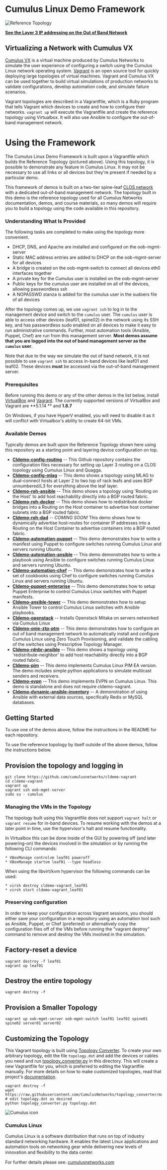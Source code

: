 # Cumulus Linux Demo Framework
![Reference Topology](https://github.com/CumulusNetworks/cldemo-vagrant/blob/master/cldemo_topology.png "Reference Topology")

**[See the Layer 3 IP addressing on the Out of Band Network](ipam.md)**


Virtualizing a Network with Cumulus VX
---------------------------------------
[Cumulus VX](https://cumulusnetworks.com/cumulus-vx/) is a virtual machine
produced by Cumulus Networks to simulate the user experience of configuring a
switch using the Cumulus Linux network operating system.
[Vagrant](https://www.vagrantup.com/) is an open source tool for quickly
deploying large topologies of virtual machines. Vagrant and Cumulus VX can be
used together to build virtual simulations of production networks to validate
configurations, develop automation code, and simulate failure scenarios.

Vagrant topologies are described in a Vagrantfile, which is a Ruby program that
tells Vagrant which devices to create and how to configure their networks.
`vagrant up` will execute the Vagrantfile and create the reference topology
using Virtualbox. It will also use Ansible to configure the out-of-band
management network.

Using the Framework
========================
The Cumulus Linux Demo Framework is built upon a Vagrantfile which builds the Reference Topology (pictured above). Using this topology, it is possible to demonstrate any feature in Cumulus Linux. It may not be necessary to use all links or all devices but they're present if needed by a particular demo.

This framework of demos is built on a two-tier spine-leaf [CLOS network](https://en.wikipedia.org/wiki/Clos_network) with a
dedicated out-of-band management network. The topology built in this demo is
the reference topology used for all Cumulus Networks documentation, demos, and course materials, so
many demos will require you to build a topology using the code available in this
repository.

### Understanding What Is Provided
The following tasks are completed to make using the topology more convenient.

 * DHCP, DNS, and Apache are installed and configured on the oob-mgmt-server
 * Static MAC address entries are added to DHCP on the oob-mgmt-server for all devices
 * A bridge is created on the oob-mgmt-switch to connect all devices eth0 interfaces together
 * A private key for the Cumulus user is installed on the oob-mgmt-server
 * Public keys for the cumulus user are installed on all of the devices, allowing passwordless ssh
 * A NOPASSWD stanza is added for the cumulus user in the sudoers file of all devices

After the topology comes up, we use `vagrant ssh` to log in to the management
device and switch to the `cumulus` user. The `cumulus` user is able to access
other devices (leaf01, spine02) in the network using its SSH key, and has
passwordless sudo enabled on all devices to make it easy to run administrative
commands. Further, most automation tools (Ansible, Puppet, Chef) are run
from this management server. **Most demos assume that you are logged into
the out of band management server as the `cumulus` user**.

Note that due to the way we simulate the out of band network, it is not possible
to use `vagrant ssh` to access in-band devices like leaf01 and leaf02. These
devices **must** be accessed via the out-of-band management server.

### Prerequisites

Before running this demo or any of the other demos in the list below, install
[VirtualBox](https://www.virtualbox.org/wiki/Download_Old_Builds) and
[Vagrant](https://releases.hashicorp.com/vagrant/). The currently supported
versions of VirtualBox and Vagrant are **5.1.14 ** and **1.8.7**

On Windows, if you have HyperV enabled, you will need to disable it as it will
conflict with Virtualbox's ability to create 64-bit VMs.

### Available Demos

Typically demos are built upon the Reference Topology shown here using this repository as a starting point and layering device configuration on top.

* **[Cldemo-config-routing](https://github.com/CumulusNetworks/cldemo-config-routing)** -- This Github repository contains the configuration files necessary for setting up Layer 3 routing on a CLOS topology using Cumulus Linux and Quagga.
* **[Cldemo-config-mlag](https://github.com/CumulusNetworks/cldemo-config-mlag)** -- This demo shows a topology using MLAG to dual-connect hosts at Layer 2 to two top of rack leafs and uses BGP unnumbered/L3 for everything above the leaf layer.
* **[Cldemo-roh-ansible](https://github.com/CumulusNetworks/cldemo-roh-ansible)** --  This demo shows a topology using 'Routing on the Host' to add host reachability directly into a BGP routed fabric.
* **[Cldemo-roh-docker](https://github.com/CumulusNetworks/cldemo-roh-docker)** -- This demo shows how to redistribute docker bridges into a Routing on the Host container to advertise host container subnets into a BGP routed fabric.
* **[Cldemo-roh-dad](https://github.com/CumulusNetworks/cldemo-roh-dad)** -- *COMING SOON!* This demo shows how to dynamically advertise host-routes for container IP addresses into a Routing on the Host Container to advertise containers into a BGP routed fabric.
* **[Cldemo-automation-puppet](https://github.com/CumulusNetworks/cldemo-automation-puppet)** -- This demo demonstrates how to write a manifest using Puppet to configure switches running Cumulus Linux and servers running Ubuntu.
* **[Cldemo-automation-ansible](https://github.com/CumulusNetworks/cldemo-automation-ansible)** -- This demo demonstrates how to write a playbook using Ansible to configure switches running Cumulus Linux and servers running Ubuntu.
* **[Cldemo-automation-chef](https://github.com/CumulusNetworks/cldemo-automation-chef)** -- This demo demonstrates how to write a set of cookbooks using Chef to configure switches running Cumulus Linux and servers running Ubuntu.
* **[Cldemo-puppet-enterprise](https://github.com/CumulusNetworks/cldemo-puppet-enterprise)** -- This demo demonstrates how to setup Puppet Enterprise to control Cumulus Linux switches with Puppet manifests.
* **[Cldemo-ansible-tower](https://github.com/CumulusNetworks/cldemo-ansible-tower)** -- This demo demonstrates how to setup Ansible Tower to control Cumulus Linux switches with Ansible playbooks.
* **[Cldemo-openstack](https://github.com/CumulusNetworks/cldemo-openstack)** -- Installs Openstack Mitaka on servers networked via Cumulus Linux
* **[Cldemo-onie-ztp-ptm](https://github.com/CumulusNetworks/cldemo-onie-ztp-ptm)** -- This demo demonstrates how to configure an out of band management network to automatically install and configure Cumulus Linux using Zero Touch Provisioning, and validate the cabling of the switches using Prescriptive Topology Manager.
* **[Cldemo-rdnbr-ansible](https://github.com/CumulusNetworks/cldemo-rdnbr-ansible)** -- This demo shows a topology using 'redistribute-neighbor' to add host reachability directly into a BGP routed fabric.
* **[Cldemo-pim](https://github.com/CumulusNetworks/cldemo-pim)** -- This demo implements Cumulus Linux PIM EA version. The demo includes simple python applications to simulate multicast senders and receivers.
* **[Cldemo-evpn](https://github.com/CumulusNetworks/cldemo-evpn)** -- This demo implements EVPN on Cumulus Linux.  This demo is standalone and does not require cldemo-vagrant.
* **[Cldemo-dynamic-ansible-inventory](https://github.com/CumulusNetworks/cldemo-dynamic-ansible-inventory)** -- A demonstration of using Ansible with external data sources, specifically Redis or MySQL databases.

Getting Started
------------------
To use one of the demos above, follow the instructions in the README for each repository.

To use the reference topology by itself outside of the above demos, follow the instructions below.

## Provision the topology and logging in

    git clone https://github.com/cumulusnetworks/cldemo-vagrant
    cd cldemo-vagrant
    vagrant up
    vagrant ssh oob-mgmt-server
    sudo su - cumulus


### Managing the VMs in the Topology
The topology built using this Vagrantfile does not support `vagrant halt` or
`vagrant resume` for in-band devices. To resume working with the demos at a later point in time, use the hypervisor's halt and resume functionality.

In Virtualbox this can be done inside of the GUI by powering off (and later powering-on) the devices involved in the simulation or by running the following CLI commands:

    * VBoxManage controlvm leaf01 poweroff
    * VBoxManage startvm leaf01 --type headless


When using the libvirt/kvm hypervisor the following commands can be used:

    * virsh destroy cldemo-vagrant_leaf01
    * virsh start cldemo-vagrant_leaf01

### Preserving configuration
In order to keep your configuration across Vagrant sessions, you should either save your configuration
in a repository using an automation tool such as Ansible, Puppet, or Chef (preferred) or alternatively copy the configuration files off of the VMs before running the "vagrant destroy" command to remove and destroy the VMs involved in the simulation.


Factory-reset a device
----------------------
    vagrant destroy -f leaf01
    vagrant up leaf01


Destroy the entire topology
---------------------------
    vagrant destroy -f


Provision a Smaller Topology
----------------------------
    vagrant up oob-mgmt-server oob-mgmt-switch leaf01 leaf02 spine01 spine02 server01 server02


Customizing the Topology
------------------------
This Vagrant topology is built using [Topology Converter](https://github.com/cumulusnetworks/topology_converter).
To create your own arbitrary topology, edit the file `topology.dot`
and add the devices or cables you need and run
[topology_converter.py](https://github.com/CumulusNetworks/topology_converter/blob/master/topology_converter.py)
in this directory. This will create a new Vagrantfile for you, which is preferred to editing the Vagrantfile
manually. For more details on how to make customized topologies, read
that project's [documentation](https://github.com/CumulusNetworks/topology_converter/tree/master/documentation).

    vagrant destroy -f
    wget https://raw.githubusercontent.com/CumulusNetworks/topology_converter/master/topology_converter.py
    # edit topology.dot as desired
    python topology_converter.py topology.dot

![Cumulus icon](cumulus-small.png)

### Cumulus Linux

Cumulus Linux is a software distribution that runs on top of industry standard networking hardware. It enables the latest Linux applications and automation tools on networking gear while delivering new levels of innovation and ﬂexibility to the data center.

For further details please see: [cumulusnetworks.com](http://www.cumulusnetworks.com)
